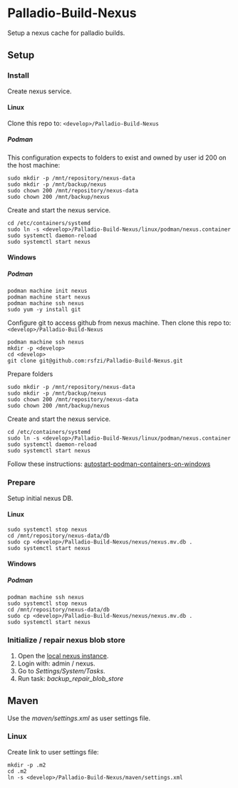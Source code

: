 # Palladio-Build-Nexus
Setup a nexus cache for palladio builds.  

## Setup
### Install
Create nexus service.

#### Linux
Clone this repo to: `<develop>/Palladio-Build-Nexus`

##### Podman
This configuration expects to folders to exist and owned by user id 200 on the host machine:
```
sudo mkdir -p /mnt/repository/nexus-data
sudo mkdir -p /mnt/backup/nexus
sudo chown 200 /mnt/repository/nexus-data
sudo chown 200 /mnt/backup/nexus
```

Create and start the nexus service.
```
cd /etc/containers/systemd
sudo ln -s <develop>/Palladio-Build-Nexus/linux/podman/nexus.container
sudo systemctl daemon-reload
sudo systemctl start nexus
```

#### Windows
##### Podman
```
podman machine init nexus
podman machine start nexus
podman machine ssh nexus
sudo yum -y install git
```
Configure git to access github from nexus machine.
Then clone this repo to: `<develop>/Palladio-Build-Nexus`
```
podman machine ssh nexus
mkdir -p <develop>
cd <develop>
git clone git@github.com:rsfzi/Palladio-Build-Nexus.git
```
Prepare folders
```
sudo mkdir -p /mnt/repository/nexus-data
sudo mkdir -p /mnt/backup/nexus
sudo chown 200 /mnt/repository/nexus-data
sudo chown 200 /mnt/backup/nexus
```
Create and start the nexus service.
```
cd /etc/containers/systemd
sudo ln -s <develop>/Palladio-Build-Nexus/linux/podman/nexus.container
sudo systemctl daemon-reload
sudo systemctl start nexus
```

Follow these instructions:
[autostart-podman-containers-on-windows](https://medium.com/@saderi/how-to-autostart-podman-containers-on-windows-9db2185351e1)

### Prepare
Setup initial nexus DB.
#### Linux
```
sudo systemctl stop nexus
cd /mnt/repository/nexus-data/db
sudo cp <develop>/Palladio-Build-Nexus/nexus/nexus.mv.db .
sudo systemctl start nexus
```

#### Windows
##### Podman
```
podman machine ssh nexus
sudo systemctl stop nexus
cd /mnt/repository/nexus-data/db
sudo cp <develop>/Palladio-Build-Nexus/nexus/nexus.mv.db .
sudo systemctl start nexus
```

### Initialize / repair nexus blob store
1. Open the [local nexus instance](http://localhost:8081).
1. Login with: admin / nexus.
1. Go to _Settings/System/Tasks_.
1. Run task: _backup_repair_blob_store_

## Maven
Use the _maven/settings.xml_ as user settings file.

### Linux
Create link to user settings file:
```
mkdir -p .m2
cd .m2
ln -s <develop>/Palladio-Build-Nexus/maven/settings.xml
```
